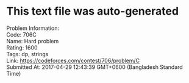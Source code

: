 # This text file was auto-generated  
  
Problem Information:  
Code: 706C  
Name: Hard problem  
Rating: 1600  
Tags: dp, strings  
Link: https://codeforces.com/contest/706/problem/C  
Submitted At: 2017-04-29 12:43:39 GMT+0600 (Bangladesh Standard Time)  
